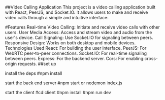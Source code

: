 ##Video Calling Application
This project is a video calling application built with React, PeerJS, and Socket.IO. It allows users to make and receive video calls through a simple and intuitive interface.

#Features
Real-time Video Calling: Initiate and receive video calls with other users.
User Media Access: Access and stream video and audio from the user's device.
Call Signaling: Use Socket.IO for signaling between peers.
Responsive Design: Works on both desktop and mobile devices.
Technologies Used
React: For building the user interface.
PeerJS: For WebRTC peer-to-peer connections.
Socket.IO: For real-time signaling between peers.
Express: For the backend server.
Cors: For enabling cross-origin requests.
##set up

install the deps
#npm install

start the back end server
#npm start or nodemon index.js

start the client
#cd client
#npm install
#npm run dev

